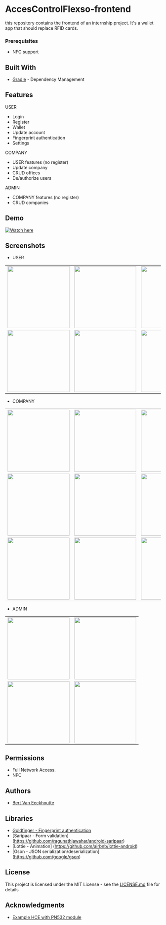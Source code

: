 # AccesControlFlexso-frontend
this repository contains the frontend of an internship project. It's a wallet app that should replace RFID cards.

### Prerequisites

* NFC support

## Built With

* [Gradle](https://gradle.org//) - Dependency Management

## Features
USER
- Login 
- Register
- Wallet
- Update account
- Fingerprint authentication
- Settings

COMPANY
- USER features (no register)
- Update company
- CRUD offices
- De/authorize users

ADMIN
- COMPANY features (no register)
- CRUD companies

## Demo

[![Watch here](http://img.youtube.com/vi/2uZ_ksTwxjc/0.jpg)](http://www.youtube.com/watch?v=2uZ_ksTwxjc&feature=share)

## Screenshots

- USER

| | | |
|:-------------------------:|:-------------------------:|:-------------------------:|
|<img width="200" src="/readme/user/login.png"> |  <img width="200" alt="" src="/readme/user/register.png">|<img width="200" alt="" src="/readme/user/home.png">|
|<img width="200" alt="" src="/readme/user/nav_user.png">  |  <img width="200" alt="" src="/readme/user/wallet.png">|<img width="200" alt="" src="/readme/user/account_update.png">|
     
- COMPANY

| | | |
|:-------------------------:|:-------------------------:|:-------------------------:|
|<img width="200" src="/readme/company/nav_company.png"> |  <img width="200" alt="" src="/readme/company/office_list.png">|<img width="200" alt="" src="/readme/company/office_list_add.png">|
|<img width="200" alt="" src="/readme/company/office_list_delete.png">  |  <img width="200" alt="" src="/readme/company/authorized_person_list.png">|<img width="200" alt="" src="/readme/company/authorized_person_list_add.png">|
|<img width="200" alt="" src="/readme/company/authorized_person_list_delete.png">  |  <img width="200" alt="" src="/readme/company/edit_office_address.png">|<img width="200" alt="" src="/readme/company/edit_company_name.png">|
    
- ADMIN

| | | 
|:-------------------------:|:-------------------------:|
|<img width="200" src="/readme/admin/nav_admin.png"> |  <img width="200" alt="" src="/readme/admin/company_list.png">|
|<img width="200" alt="" src="/readme/admin/company_list_add.png">  |  <img width="200" alt="" src="/readme/admin/company_list_delete.png">|

## Permissions

- Full Network Access.
- NFC

## Authors

* [Bert Van Eeckhoutte](https://github.com/bertve)

## Libraries

- [Goldfinger - Fingerprint authentication](https://github.com/infinum/Android-Goldfinger)
- [Saripaar - Form validation] (https://github.com/ragunathjawahar/android-saripaar)
- [Lottie - Animation] (https://github.com/airbnb/lottie-android)
- [Gson - JSON serialization/deserialization] (https://github.com/google/gson)

## License

This project is licensed under the MIT License - see the [LICENSE.md](LICENSE.md) file for details

## Acknowledgments

* [Example HCE with PN532 module](https://github.com/Lexycon/android-pn532-hce)
